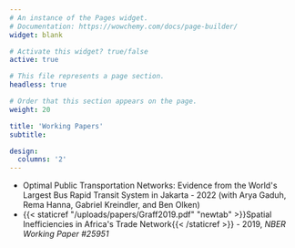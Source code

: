 ```yaml
---
# An instance of the Pages widget.
# Documentation: https://wowchemy.com/docs/page-builder/
widget: blank

# Activate this widget? true/false
active: true

# This file represents a page section.
headless: true

# Order that this section appears on the page.
weight: 20

title: 'Working Papers'
subtitle:

design:
  columns: '2'
---
```


- Optimal Public Transportation Networks: Evidence from the World's Largest Bus Rapid Transit System in Jakarta - 2022 (with Arya Gaduh, Rema Hanna, Gabriel Kreindler, and Ben Olken)
- {{< staticref "/uploads/papers/Graff2019.pdf" "newtab" >}}Spatial Inefficiencies in Africa's Trade Network{{< /staticref >}} - 2019, _NBER Working Paper #25951_
